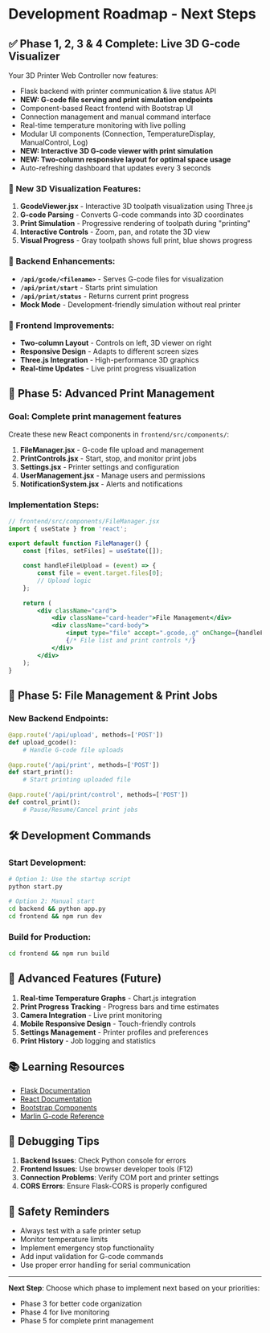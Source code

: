 # Development Roadmap - Next Steps

## ✅ Phase 1, 2, 3 & 4 Complete: Live 3D G-code Visualizer
Your 3D Printer Web Controller now features:
- Flask backend with printer communication & live status API
- **NEW: G-code file serving and print simulation endpoints**
- Component-based React frontend with Bootstrap UI
- Connection management and manual command interface
- Real-time temperature monitoring with live polling
- Modular UI components (Connection, TemperatureDisplay, ManualControl, Log)
- **NEW: Interactive 3D G-code viewer with print simulation**
- **NEW: Two-column responsive layout for optimal space usage**
- Auto-refreshing dashboard that updates every 3 seconds

### 🎯 New 3D Visualization Features:
1. **GcodeViewer.jsx** - Interactive 3D toolpath visualization using Three.js
2. **G-code Parsing** - Converts G-code commands into 3D coordinates
3. **Print Simulation** - Progressive rendering of toolpath during "printing"
4. **Interactive Controls** - Zoom, pan, and rotate the 3D view
5. **Visual Progress** - Gray toolpath shows full print, blue shows progress

### 🌟 Backend Enhancements:
- **`/api/gcode/<filename>`** - Serves G-code files for visualization
- **`/api/print/start`** - Starts print simulation
- **`/api/print/status`** - Returns current print progress
- **Mock Mode** - Development-friendly simulation without real printer

### 🎨 Frontend Improvements:
- **Two-column Layout** - Controls on left, 3D viewer on right
- **Responsive Design** - Adapts to different screen sizes
- **Three.js Integration** - High-performance 3D graphics
- **Real-time Updates** - Live print progress visualization

## 🚀 Phase 5: Advanced Print Management

### Goal: Complete print management features

Create these new React components in `frontend/src/components/`:

1. **FileManager.jsx** - G-code file upload and management
2. **PrintControls.jsx** - Start, stop, and monitor print jobs
3. **Settings.jsx** - Printer settings and configuration
4. **UserManagement.jsx** - Manage users and permissions
5. **NotificationSystem.jsx** - Alerts and notifications

### Implementation Steps:

```jsx
// frontend/src/components/FileManager.jsx
import { useState } from 'react';

export default function FileManager() {
    const [files, setFiles] = useState([]);
    
    const handleFileUpload = (event) => {
        const file = event.target.files[0];
        // Upload logic
    };
    
    return (
        <div className="card">
            <div className="card-header">File Management</div>
            <div className="card-body">
                <input type="file" accept=".gcode,.g" onChange={handleFileUpload} />
                {/* File list and print controls */}
            </div>
        </div>
    );
}
```

## 📁 Phase 5: File Management & Print Jobs

### New Backend Endpoints:
```python
@app.route('/api/upload', methods=['POST'])
def upload_gcode():
    # Handle G-code file uploads
    
@app.route('/api/print', methods=['POST'])
def start_print():
    # Start printing uploaded file
    
@app.route('/api/print/control', methods=['POST'])
def control_print():
    # Pause/Resume/Cancel print jobs
```

## 🛠️ Development Commands

### Start Development:
```bash
# Option 1: Use the startup script
python start.py

# Option 2: Manual start
cd backend && python app.py
cd frontend && npm run dev
```

### Build for Production:
```bash
cd frontend && npm run build
```

## 🔧 Advanced Features (Future)

1. **Real-time Temperature Graphs** - Chart.js integration
2. **Print Progress Tracking** - Progress bars and time estimates
3. **Camera Integration** - Live print monitoring
4. **Mobile Responsive Design** - Touch-friendly controls
5. **Settings Management** - Printer profiles and preferences
6. **Print History** - Job logging and statistics

## 📚 Learning Resources

- [Flask Documentation](https://flask.palletsprojects.com/)
- [React Documentation](https://react.dev/)
- [Bootstrap Components](https://getbootstrap.com/docs/5.3/components/)
- [Marlin G-code Reference](https://marlinfw.org/meta/gcode/)

## 🐛 Debugging Tips

1. **Backend Issues**: Check Python console for errors
2. **Frontend Issues**: Use browser developer tools (F12)
3. **Connection Problems**: Verify COM port and printer settings
4. **CORS Errors**: Ensure Flask-CORS is properly configured

## 🔐 Safety Reminders

- Always test with a safe printer setup
- Monitor temperature limits
- Implement emergency stop functionality
- Add input validation for G-code commands
- Use proper error handling for serial communication

---

**Next Step**: Choose which phase to implement next based on your priorities:
- Phase 3 for better code organization
- Phase 4 for live monitoring
- Phase 5 for complete print management
